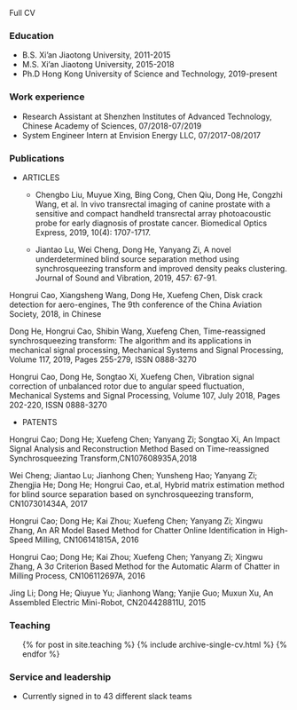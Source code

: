 Full CV
### Education
* B.S. Xi’an Jiaotong University, 2011-2015
* M.S. Xi’an Jiaotong University, 2015-2018
* Ph.D Hong Kong University of Science and Technology, 2019-present
### Work experience
* Research Assistant at Shenzhen Institutes of Advanced Technology, Chinese Academy of Sciences, 07/2018-07/2019
* System Engineer Intern at Envision Energy LLC, 07/2017-08/2017
### Publications
* ARTICLES

  * Chengbo Liu, Muyue Xing, Bing Cong, Chen Qiu, Dong He, Congzhi Wang, et al. In vivo transrectal imaging of canine prostate with a sensitive and compact handheld transrectal array photoacoustic probe for early diagnosis of prostate cancer. Biomedical Optics Express, 2019, 10(4): 1707-1717.

  * Jiantao Lu, Wei Cheng, Dong He, Yanyang Zi, A novel underdetermined blind source separation method using  synchrosqueezing transform and improved density peaks clustering. Journal of Sound and Vibration, 2019, 457: 67-91.

Hongrui Cao, Xiangsheng Wang, Dong He, Xuefeng Chen, Disk crack detection for aero-engines, The 9th conference of the China Aviation Society, 2018, in Chinese

Dong He, Hongrui Cao, Shibin Wang, Xuefeng Chen, Time-reassigned synchrosqueezing transform: The algorithm and its applications in mechanical signal processing, Mechanical Systems and Signal Processing, Volume 117, 2019, Pages 255-279, ISSN 0888-3270

Hongrui Cao, Dong He, Songtao Xi, Xuefeng Chen, Vibration signal correction of unbalanced rotor due to angular speed fluctuation, Mechanical Systems and Signal Processing, Volume 107, July 2018, Pages 202-220, ISSN 0888-3270

* PATENTS

Hongrui Cao; Dong He; Xuefeng Chen; Yanyang Zi; Songtao Xi, An Impact Signal Analysis and Reconstruction Method Based on Time-reassigned  Synchrosqueezing Transform,CN107608935A,2018

Wei Cheng; Jiantao Lu; Jianhong Chen; Yunsheng Hao; Yanyang Zi; Zhengjia He; Dong He; Hongrui Cao, et.al, Hybrid matrix estimation method for blind source separation based on synchrosqueezing transform, CN107301434A, 2017

Hongrui Cao; Dong He; Kai Zhou; Xuefeng Chen; Yanyang Zi; Xingwu Zhang, An AR Model Based Method for Chatter Online Identification in High-Speed Milling, CN106141815A, 2016

Hongrui Cao; Dong He; Kai Zhou; Xuefeng Chen; Yanyang Zi; Xingwu Zhang, A 3σ Criterion Based Method for the Automatic Alarm of Chatter in Milling Process, CN106112697A, 2016

Jing Li; Dong He; Qiuyue Yu; Jianhong Wang; Yanjie Guo; Muxun Xu, An Assembled Electric Mini-Robot, CN204428811U, 2015

### Teaching

  <ul>{% for post in site.teaching %}
    {% include archive-single-cv.html %}
  {% endfor %}</ul>
  
### Service and leadership

* Currently signed in to 43 different slack teams
